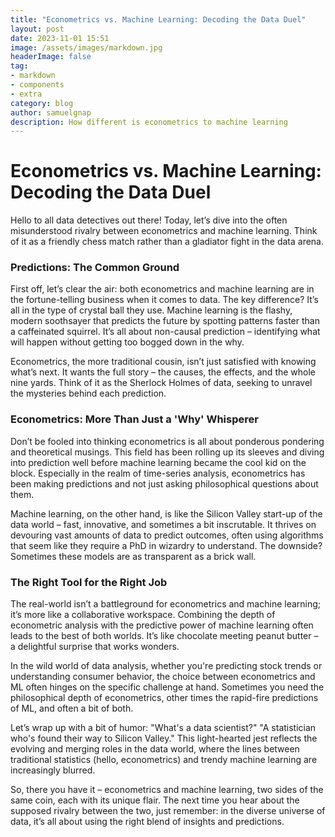 ```yaml
---
title: "Econometrics vs. Machine Learning: Decoding the Data Duel"
layout: post
date: 2023-11-01 15:51
image: /assets/images/markdown.jpg
headerImage: false
tag:
- markdown
- components
- extra
category: blog
author: samuelgnap
description: How different is econometrics to machine learning
---
```

# Econometrics vs. Machine Learning: Decoding the Data Duel

Hello to all data detectives out there! Today, let’s dive into the often misunderstood rivalry between econometrics and machine learning. Think of it as a friendly chess match rather than a gladiator fight in the data arena.

### Predictions: The Common Ground

First off, let’s clear the air: both econometrics and machine learning are in the fortune-telling business when it comes to data. The key difference? It’s all in the type of crystal ball they use. Machine learning is the flashy, modern soothsayer that predicts the future by spotting patterns faster than a caffeinated squirrel. It’s all about non-causal prediction – identifying what will happen without getting too bogged down in the why.

Econometrics, the more traditional cousin, isn’t just satisfied with knowing what’s next. It wants the full story – the causes, the effects, and the whole nine yards. Think of it as the Sherlock Holmes of data, seeking to unravel the mysteries behind each prediction.

### Econometrics: More Than Just a 'Why' Whisperer

Don’t be fooled into thinking econometrics is all about ponderous pondering and theoretical musings. This field has been rolling up its sleeves and diving into prediction well before machine learning became the cool kid on the block. Especially in the realm of time-series analysis, econometrics has been making predictions and not just asking philosophical questions about them.

Machine learning, on the other hand, is like the Silicon Valley start-up of the data world – fast, innovative, and sometimes a bit inscrutable. It thrives on devouring vast amounts of data to predict outcomes, often using algorithms that seem like they require a PhD in wizardry to understand. The downside? Sometimes these models are as transparent as a brick wall.

### The Right Tool for the Right Job

The real-world isn’t a battleground for econometrics and machine learning; it’s more like a collaborative workspace. Combining the depth of econometric analysis with the predictive power of machine learning often leads to the best of both worlds. It’s like chocolate meeting peanut butter – a delightful surprise that works wonders.

In the wild world of data analysis, whether you're predicting stock trends or understanding consumer behavior, the choice between econometrics and ML often hinges on the specific challenge at hand. Sometimes you need the philosophical depth of econometrics, other times the rapid-fire predictions of ML, and often a bit of both.



Let’s wrap up with a bit of humor: "What's a data scientist?" "A statistician who's found their way to Silicon Valley." This light-hearted jest reflects the evolving and merging roles in the data world, where the lines between traditional statistics (hello, econometrics) and trendy machine learning are increasingly blurred.

So, there you have it – econometrics and machine learning, two sides of the same coin, each with its unique flair. The next time you hear about the supposed rivalry between the two, just remember: in the diverse universe of data, it’s all about using the right blend of insights and predictions.
